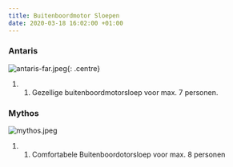 ```yaml
---
title: Buitenboordmotor Sloepen
date: 2020-03-18 16:02:00 +01:00
---
```


### Antaris

![antaris-far.jpeg]({{site.baseurl}}/assets/images/boats/antaris/antaris-far.jpeg){: .centre}

1. 1. Gezellige buitenboordmotorsloep voor max. 7 personen.

### Mythos

![mythos.jpeg](/descheepsjongens/uploads/mythos.jpeg)

1. 1. Comfortabele Buitenboordotorsloep voor max. 8 personen